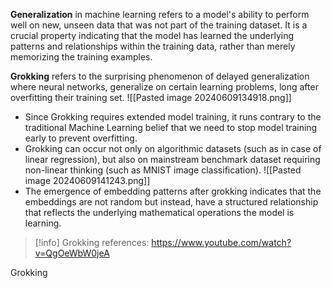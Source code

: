 **Generalization** in machine learning refers to a model's ability to perform well on new, unseen data that was not part of the training dataset. It is a crucial property indicating that the model has learned the underlying patterns and relationships within the training data, rather than merely memorizing the training examples.

**Grokking** refers to the surprising phenomenon of delayed generalization where neural networks, generalize on certain learning problems, long after overfitting their training set. 
![[Pasted image 20240609134918.png]]
- Since Grokking requires extended model training, it runs contrary to the traditional Machine Learning belief that we need to stop model training early to prevent overfitting.
- Grokking can occur not only on algorithmic datasets (such as in case of linear regression), but also on mainstream benchmark dataset requiring non-linear thinking (such as MNIST image classification).  ![[Pasted image 20240609141243.png]]
- The emergence of embedding patterns after grokking indicates that the embeddings are not random but instead, have a structured relationship that reflects the underlying mathematical operations the model is learning.
> [!info] Grokking references:
> https://www.youtube.com/watch?v=QgOeWbW0jeA

Grokking 
